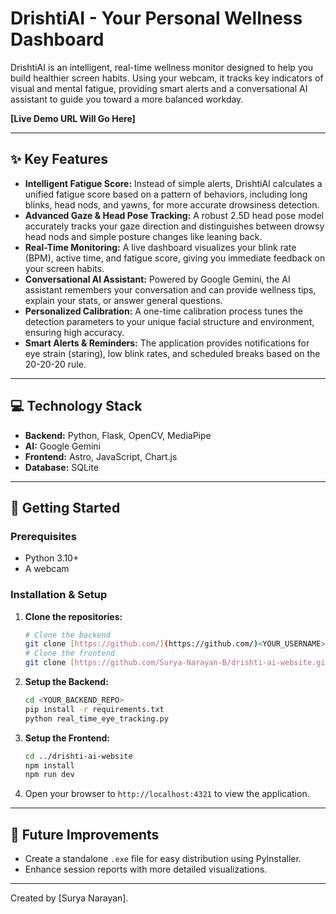 # DrishtiAI - Your Personal Wellness Dashboard

DrishtiAI is an intelligent, real-time wellness monitor designed to help you build healthier screen habits. Using your webcam, it tracks key indicators of visual and mental fatigue, providing smart alerts and a conversational AI assistant to guide you toward a more balanced workday.

**[Live Demo URL Will Go Here]**

---

## ✨ Key Features

* **Intelligent Fatigue Score:** Instead of simple alerts, DrishtiAI calculates a unified fatigue score based on a pattern of behaviors, including long blinks, head nods, and yawns, for more accurate drowsiness detection.
* **Advanced Gaze & Head Pose Tracking:** A robust 2.5D head pose model accurately tracks your gaze direction and distinguishes between drowsy head nods and simple posture changes like leaning back.
* **Real-Time Monitoring:** A live dashboard visualizes your blink rate (BPM), active time, and fatigue score, giving you immediate feedback on your screen habits.
* **Conversational AI Assistant:** Powered by Google Gemini, the AI assistant remembers your conversation and can provide wellness tips, explain your stats, or answer general questions.
* **Personalized Calibration:** A one-time calibration process tunes the detection parameters to your unique facial structure and environment, ensuring high accuracy.
* **Smart Alerts & Reminders:** The application provides notifications for eye strain (staring), low blink rates, and scheduled breaks based on the 20-20-20 rule.

---

## 💻 Technology Stack

* **Backend:** Python, Flask, OpenCV, MediaPipe
* **AI:** Google Gemini
* **Frontend:** Astro, JavaScript, Chart.js
* **Database:** SQLite

---

## 🚀 Getting Started

### Prerequisites

* Python 3.10+
* A webcam

### Installation & Setup

1.  **Clone the repositories:**
    ```bash
    # Clone the backend
    git clone [https://github.com/](https://github.com/)<YOUR_USERNAME>/<YOUR_BACKEND_REPO>.git
    # Clone the frontend
    git clone [https://github.com/Surya-Narayan-B/drishti-ai-website.git](https://github.com/Surya-Narayan-B/drishti-ai-website.git)
    ```
2.  **Setup the Backend:**
    ```bash
    cd <YOUR_BACKEND_REPO>
    pip install -r requirements.txt
    python real_time_eye_tracking.py
    ```
3.  **Setup the Frontend:**
    ```bash
    cd ../drishti-ai-website
    npm install
    npm run dev
    ```
4.  Open your browser to `http://localhost:4321` to view the application.

---

## 🔮 Future Improvements

* Create a standalone `.exe` file for easy distribution using PyInstaller.
* Enhance session reports with more detailed visualizations.

---

Created by [Surya Narayan].